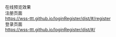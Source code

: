 在线预览效果  
注册页面  
https://wss-ttt.github.io/loginRegister/dist/#/register  
登录页面  
https://wss-ttt.github.io/loginRegister/dist/#/
